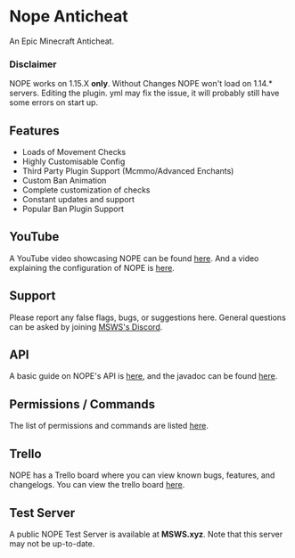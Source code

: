 # Nope Anticheat

An Epic Minecraft Anticheat.

### Disclaimer

NOPE works on 1.15.X **only**. Without Changes NOPE won't load on 1.14.\*
servers. Editing the plugin. yml may fix the issue, it will probably still have
some errors on start up.

## Features

- Loads of Movement Checks
- Highly Customisable Config
- Third Party Plugin Support (Mcmmo/Advanced Enchants)
- Custom Ban Animation
- Complete customization of checks
- Constant updates and support
- Popular Ban Plugin Support

## YouTube

A YouTube video showcasing NOPE can be found
[here](https://www.youtube.com/watch?v=QNumBz-Phwg). And a video explaining the
configuration of NOPE is [here](https://www.youtube.com/watch?v=XVuXKsJEAkQ).

## Support

Please report any false flags, bugs, or suggestions here. General questions can
be asked by joining [MSWS's Discord](https://nope.msws.xyz/discord).

## API

A basic guide on NOPE's API is [here](https://github.com/MSWS/NOPE/wiki/API),
and the javadoc can be found [here](http://docs.msws.xyz).

## Permissions / Commands

The list of permissions and commands are listed
[here](https://github.com/MSWS/NOPE/wiki/Permissions).

## Trello

NOPE has a Trello board where you can view known bugs, features, and changelogs.
You can view the trello board [here](https://nope.msws.xyz/trello).

## Test Server

A public NOPE Test Server is available at **MSWS.xyz**. Note that this server
may not be up-to-date.
